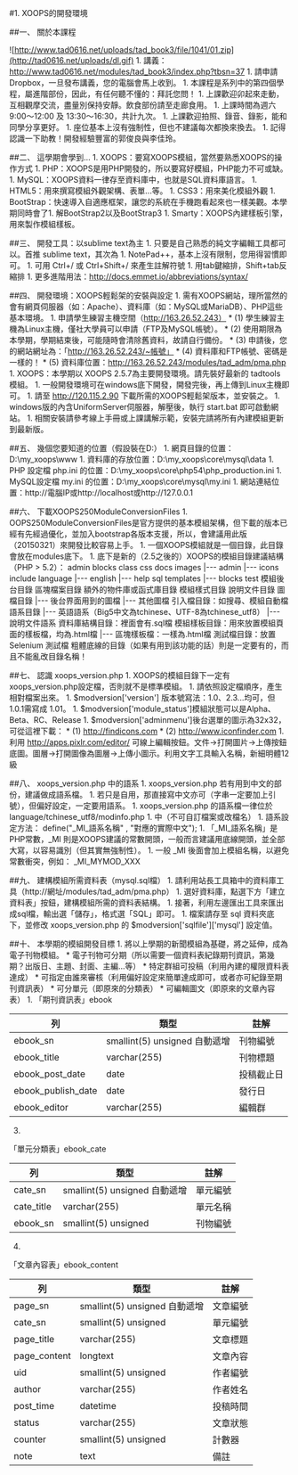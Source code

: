 #1. XOOPS的開發環境


##一、 關於本課程

![http://www.tad0616.net/uploads/tad_book3/file/1041/01.zip](http://tad0616.net/uploads/dl.gif)
1. 
講義：http://www.tad0616.net/modules/tad_book3/index.php?tbsn=37
1. 
請申請 Dropbox，一旦發布講義，您的電腦會馬上收到。
1. 
本課程是系列中的第四個學程，屬進階部份，因此，有任何聽不懂的：拜託您問！
1. 
上課歡迎卯起來走動，互相觀摩交流，盡量別保持安靜。飲食部份請至走廊食用。
1. 
上課時間為週六 9:00～12:00 及 13:30～16:30，共計九次。
1. 
上課歡迎拍照、錄音、錄影，能和同學分享更好。
1. 
座位基本上沒有強制性，但也不建議每次都換來換去。
1. 
記得認識一下助教！開發經驗豐富的郭俊良與李佳玲。

##二、 這學期會學到...
1. 
XOOPS：要寫XOOPS模組，當然要熟悉XOOPS的操作方式
1. 
PHP：XOOPS是用PHP開發的，所以要寫好模組，PHP能力不可或缺。
1. 
MySQL：XOOPS資料一律存至資料庫中，也就是SQL資料庫語言。
1. 
HTML5：用來撰寫模組外觀架構、表單...等。
1. 
CSS3：用來美化模組外觀
1. 
BootStrap：快速導入自適應框架，讓您的系統在手機跑看起來也一樣美觀。本學期同時會了1. 
解BootStrap2以及BootStrap3
1. 
Smarty：XOOPS內建樣板引擎，用來製作模組樣板。

##三、 開發工具：以sublime text為主
1. 
只要是自己熟悉的純文字編輯工具都可以。首推 sublime text，其次為 1. 
NotePad++，基本上沒有限制，您用得習慣即可。
1. 
可用 Ctrl+/ 或 Ctrl+Shift+/ 來產生註解符號
1. 
用tab鍵縮排，Shift+tab反縮排
1. 
更多進階用法：http://docs.emmet.io/abbreviations/syntax/

##四、 開發環境：XOOPS輕鬆架的安裝與設定
1. 
需有XOOPS網站，理所當然的會有網頁伺服器（如：Apache）、資料庫（如：MySQL或MariaDB）、PHP這些基本環境。
1. 
申請學生練習主機空間（http://163.26.52.243）
    * 
(1)  學生練習主機為Linux主機，僅社大學員可以申請（FTP及MySQL帳號）。
    * 
(2)  使用期限為本學期，學期結束後，可能隨時會清除舊資料，故請自行備份。
    * 
(3)  申請後，您的網站網址為：「http://163.26.52.243/~帳號」
    * 
(4)  資料庫和FTP帳號、密碼是一樣的！
    * 
(5) 資料庫位置：http://163.26.52.243/modules/tad_adm/pma.php
1. 
XOOPS：本學期以 XOOPS 2.5.7為主要開發環境。請先裝好最新的 tadtools 模組。
1. 
一般開發環境可在windows底下開發，開發完後，再上傳到Linux主機即可。
1. 
請至 http://120.115.2.90 下載所需的XOOPS輕鬆架版本，並安裝之。
1. 
windows版的內含UniformServer伺服器，解壓後，執行 start.bat 即可啟動網站。
1. 
相關安裝請參考線上手冊或上課講解示範，安裝完請將所有內建模組更新到最新版。

##五、 幾個您要知道的位置（假設裝在D:）
1. 
網頁目錄的位置：D:\my_xoops\www
1. 
資料庫的存放位置：D:\my_xoops\core\mysql\data
1. 
PHP 設定檔 php.ini 的位置：D:\my_xoops\core\php54\php_production.ini
1. 
MySQL設定檔 my.ini 的位置：D:\my_xoops\core\mysql\my.ini
1. 
網站連結位置：http://電腦IP或http://localhost或http://127.0.0.1

##六、 下載XOOPS250ModuleConversionFiles
1. 
OOPS250ModuleConversionFiles是官方提供的基本模組架構，但下載的版本已經有先經過優化，並加入bootstrap各版本支援，所以，會建議用此版（20150321）來開發比較容易上手。
1. 
一個XOOPS模組就是一個目錄，此目錄會放在modules底下。
1. 
底下是新的（2.5之後的）XOOPS的模組目錄建議結構（PHP > 5.2）：
admin
blocks
class
css
docs
images
    |--- admin
    |--- icons
include
language
    |--- english
        |--- help
sql
templates
    |--- blocks
test	模組後台目錄
區塊檔案目錄
額外的物件庫或函式庫目錄
模組樣式目錄
說明文件目錄
圖檔目錄
    |--- 後台界面用到的圖檔
    |--- 其他圖檔
引入檔目錄：如搜尋、模組自動檔
語系目錄
    |--- 英語語系（Big5中文為tchinese、UTF-8為tchinese_utf8）
        |--- 說明文件語系
資料庫結構目錄：裡面會有.sql檔
模組樣板目錄：用來放置模組頁面的樣板檔，均為.html檔
    |--- 區塊樣板檔：一樣為.html檔
測試檔目錄：放置Selenium 測試檔
粗體底線的目錄（如果有用到該功能的話）則是一定要有的，而且不能亂改目錄名稱！

##七、 認識 xoops_version.php
1. 
XOOPS的模組目錄下一定有xoops_version.php設定檔，否則就不是標準模組。
1. 
請依照設定檔順序，產生相對檔案出來。
1. 
$modversion['version'] 版本號寫法：1.0、2.3...均可，但1.0.1需寫成 1.01。
1. 
$modversion['module_status']模組狀態可以是Alpha、Beta、RC、Release
1. 
$modversion['adminmenu']後台選單的圖示為32x32，可從這裡下載：
    * 
(1)  http://findicons.com
    * 
(2)  http://www.iconfinder.com
1. 
利用 http://apps.pixlr.com/editor/ 可線上編輯按鈕。文件→打開圖片→上傳按鈕底圖。圖層→打開圖像為圖層→上傳小圖示。利用文字工具輸入名稱，新細明體12級

##八、 xoops_version.php 中的語系
1. 
xoops_version.php 若有用到中文的部份，建議做成語系檔。
1. 
若只是自用，那直接寫中文亦可（字串一定要加上引號），但偏好設定，一定要用語系。
1. 
xoops_version.php 的語系檔一律位於 language/tchinese_utf8/modinfo.php 1. 
中（不可自訂檔案或改檔名）
1. 
語系設定方法： define("_MI_語系名稱" , "對應的實際中文");
1. 
「_MI_語系名稱」是PHP常數，_MI 則是XOOPS建議的常數開頭，一般而言建議用底線開頭，並全部大寫，以容易識別（但其實無強制性）。
1. 
一般 _MI 後面會加上模組名稱，以避免常數衝突，例如： _MI_MYMOD_XXX

##九、 建構模組所需資料表（mysql.sql檔）
1. 
請利用站長工具箱中的資料庫工具（http://網址/modules/tad_adm/pma.php）
1. 
選好資料庫，點選下方「建立資料表」按鈕，建構模組所需的資料表結構。
1. 
接著，利用左邊匯出工具來匯出成sql檔，輸出選「儲存」，格式選「SQL」即可。
1. 
檔案請存至 sql 資料夾底下，並修改 xoops_version.php 的 $modversion['sqlfile']['mysql'] 設定值。

##十、 本學期的模組開發目標
1. 
將以上學期的新聞模組為基礎，將之延伸，成為電子刊物模組。
    * 
電子刊物可分期（所以需要一個資料表紀錄期刊資訊，第幾期？出版日、主題、封面、主編...等）
    * 
特定群組可投稿（利用內建的權限資料表達成）
    * 
可指定由誰來審核（利用偏好設定來簡單達成即可，或者亦可紀錄至期刊資訊表）
    * 
可分單元（即原來的分類表）
    * 
可編輯圖文（即原來的文章內容表）
1. 
「期刊資訊表」ebook

|列	|類型|	註解|
|---|---|---|
|ebook_sn|	smallint(5) unsigned 自動遞增|	刊物編號|
|ebook_title|	varchar(255)|	刊物標題|
|ebook_post_date|	date|	投稿截止日|
|ebook_publish_date|	date|	發行日|
|ebook_editor|	varchar(255)|	編輯群|
3.
「單元分類表」ebook_cate

|列|	類型|	註解|
|---|---|---|
|cate_sn|	smallint(5) unsigned 自動遞增|	單元編號|
|cate_title|	varchar(255)|	單元名稱|
|ebook_sn|	smallint(5) unsigned|	刊物編號|
4.
「文章內容表」ebook_content

|列|	類型|	註解|
|---|---|---|
|page_sn|	smallint(5) unsigned 自動遞增|	文章編號|
|cate_sn|	smallint(5) unsigned|	單元編號|
|page_title	|varchar(255)|	文章標題|
|page_content|	longtext|	文章內容|
|uid|	smallint(5) unsigned|	作者編號|
|author	|varchar(255)|	作者姓名|
|post_time|	datetime|	投稿時間|
|status|	varchar(255)|	文章狀態|
|counter|	smallint(5) unsigned|	計數器|
|note|	text|	備註|